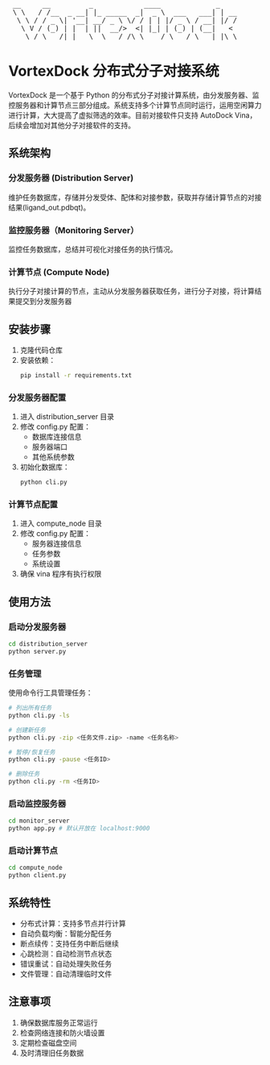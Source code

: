 <pre>
 __     __         _            ____             _    
 \ \   / /__  _ __| |_ _____  _|  _ \  ___   ___| | __
  \ \ / / _ \| '__| __/ _ \ \/ / | | |/ _ \ / __| |/ /
   \ V / (_) | |  | ||  __/>  <| |_| | (_) | (__|   < 
    \_/ \___/|_|   \__\___/_/\_\____/ \___/ \___|_|\_\
</pre>   
# VortexDock 分布式分子对接系统

VortexDock 是一个基于 Python 的分布式分子对接计算系统，由分发服务器、监控服务器和计算节点三部分组成。系统支持多个计算节点同时运行，运用空闲算力进行计算，大大提高了虚拟筛选的效率。目前对接软件只支持 AutoDock Vina，后续会增加对其他分子对接软件的支持。

## 系统架构

### 分发服务器 (Distribution Server)
维护任务数据库，存储并分发受体、配体和对接参数，获取并存储计算节点的对接结果(ligand_out.pdbqt)。

### 监控服务器（Monitoring Server）
监控任务数据库，总结并可视化对接任务的执行情况。

### 计算节点 (Compute Node)
执行分子对接计算的节点，主动从分发服务器获取任务，进行分子对接，将计算结果提交到分发服务器
 
## 安装步骤

1. 克隆代码仓库
2. 安装依赖：
   ```bash
   pip install -r requirements.txt
   ```

### 分发服务器配置

1. 进入 distribution_server 目录
2. 修改 config.py 配置：
   - 数据库连接信息
   - 服务器端口
   - 其他系统参数
3. 初始化数据库：
   ```bash
   python cli.py
   ```

### 计算节点配置

1. 进入 compute_node 目录
2. 修改 config.py 配置：
   - 服务器连接信息
   - 任务参数
   - 系统设置
3. 确保 vina 程序有执行权限

## 使用方法

### 启动分发服务器

```bash
cd distribution_server
python server.py 
```

### 任务管理

使用命令行工具管理任务：

```bash
# 列出所有任务
python cli.py -ls

# 创建新任务
python cli.py -zip <任务文件.zip> -name <任务名称>

# 暂停/恢复任务
python cli.py -pause <任务ID>

# 删除任务
python cli.py -rm <任务ID>
```
### 启动监控服务器

```bash
cd monitor_server
python app.py # 默认开放在 localhost:9000
```

### 启动计算节点

```bash
cd compute_node
python client.py
```

## 系统特性

- 分布式计算：支持多节点并行计算
- 自动负载均衡：智能分配任务
- 断点续传：支持任务中断后继续
- 心跳检测：自动检测节点状态
- 错误重试：自动处理失败任务
- 文件管理：自动清理临时文件

## 注意事项

1. 确保数据库服务正常运行
2. 检查网络连接和防火墙设置
3. 定期检查磁盘空间
4. 及时清理旧任务数据
                                                
